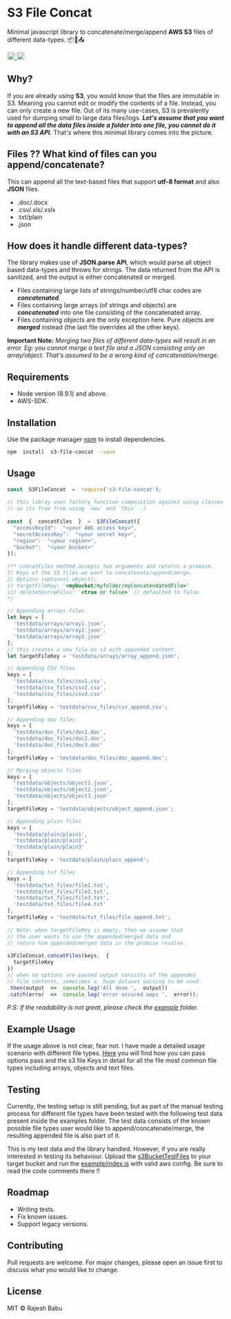 # S3 File Concat  
  

Minimal javascript library to concatenate/merge/append **AWS S3** files of different data-types. 📦🔗📤 
<p>
  <a href="https://github.com/rajeshdavidbabu/Node-Clone-S3-Bucket/blob/master/LICENSE">
    <img src="https://img.shields.io/npm/l/express.svg" alt="license" height="18">
  </a>
  <a href="https://badge.fury.io/js/s3-file-concat">
    <img src="https://badge.fury.io/js/s3-file-concat.svg" alt="npm version" height="18">
  </a>
</p>

## Why?  

If you are already using **S3**, you would know that the files are immutable in S3. Meaning you cannot edit or modify the contents of a file. Instead, you can only create a new file. Out of its many use-cases, S3 is prevalently used for dumping small to large data files/logs. ***Let's assume that you want to append all the data files inside a folder into one file, you cannot do it with an S3 API.*** That's where this minimal library comes into the picture.  
  

## Files ?? What kind of files can you append/concatenate?  

This can append all the text-based files that support **utf-8 format** and also **JSON** files.  
  

- .doc/.docx  
- .csv/.xls/.xslx  
- .txt/plain  
- .json  
  

## How does it handle different data-types?  

The library makes use of **JSON.parse API**, which would parse all object based data-types and throws for strings. The data returned from the API is sanitized, and the output is either concatenated or merged.

- Files containing large lists of strings/number/utf8 char codes are  
***concatenated***.  
- Files containing large arrays (of strings and objects) are  
***concatenated*** into one file consisting of the concatenated array.  
- Files containing objects are the only exception here. Pure objects are  
***merged*** instead (the last file overrides all the other keys).  
  

**Important Note:**  *Merging two files of different data-types will result in an error. Eg: you cannot merge a text file and a JSON consisting only an array/object. That's assumed to be a wrong kind of concatenation/merge.*  
  

## Requirements  

- Node version (8.9.1) and above.  
- AWS-SDK.  
  

## Installation  
  
  

Use the package manager [npm](https://www.npmjs.com/get-npm) to install dependencies.  
  

```bash  
npm  install  s3-file-concat --save  
```  
  

## Usage  
  

```javascript  
const  S3FileConcat  =  require('s3-file-concat');  
  
// this libray uses factory function composition against using classes for better encapsulation.  
// so its free from using `new` and `this` :)  
  
const  {  concatFiles  }  =  S3FileConcat({  
  "accessKeyId":  "<your AWS access key>",  
  "secretAccessKey":  "<your secret key>",  
  "region":  "<your region>",  
  "bucket":  "<your bucket>"  
});  
  
/** concatFiles method accepts two arguments and returns a promise.  
1) Keys of the S3 files we want to concatenate/append/merge.  
2) Options (optional object):  
i) targetFileKey: "<mybucket/myfolder/myConcatendatedFile>"
ii) deleteSourceFiles: '<true or false>' // defaulted to false.  
*/

// Appending arrays files
let keys = [
  'testdata/arrays/array1.json',
  'testdata/arrays/array2.json',
  'testdata/arrays/array3.json'
];
// this creates a new file on s3 with appended content.
let targetFileKey = 'testdata/arrays/array_append.json';

// Appending CSV files
keys = [
  'testdata/csv_files/csv1.csv',
  'testdata/csv_files/csv2.csv',
  'testdata/csv_files/csv3.csv'
];
targetFileKey = 'testdata/csv_files/csv_append.csv';

// Appending doc files
keys = [
  'testdata/doc_files/doc1.doc',
  'testdata/doc_files/doc2.doc',
  'testdata/doc_files/doc3.doc'
];
targetFileKey = 'testdata/doc_files/doc_append.doc';

// Merging objects files
keys = [
  'testdata/objects/object1.json',
  'testdata/objects/object2.json',
  'testdata/objects/object3.json'
];
targetFileKey = 'testdata/objects/object_append.json';

// Appending plain files
keys = [
  'testdata/plain/plain1',
  'testdata/plain/plain2',
  'testdata/plain/plain3'
];
targetFileKey = 'testdata/plain/plain_append';

// Appending txt files
keys = [
  'testdata/txt_files/file1.txt',
  'testdata/txt_files/file2.txt',
  'testdata/txt_files/file3.txt',
  'testdata/txt_files/file4.txt'
];
targetFileKey = 'testdata/txt_files/file_append.txt';
  
// Note: when targetFileKey is empty, then we assume that 
// the user wants to use the appended/merged data and 
// return him appended/merged data in the promise resolve.  
  
s3FileConcat.concatFiles(keys,  {  
  targetFileKey  
})
// when no options are passed output consists of the appended
// file contents, sometimes a  huge dataset waiting to be used.  
.then(output  =>  console.log('All done ',  output)) 
.catch(error  =>  console.log('error occured oops ',  error));  
```  
  

*P.S: If the readability is not great, please check the [example](https://github.com/rajeshdavidbabu/s3-file-concat/tree/master/example) folder.*  
  

## Example Usage  

If the usage above is not clear, fear not. I have made a detailed usage scenario with different file types. [Here](https://github.com/rajeshdavidbabu/s3-file-concat/tree/master/example) you will find how you can pass options pass and the s3 file Keys in detail for all the file most common file types including arrays, objects and text files.
  

## Testing  

Currently, the testing setup is still pending, but as part of the manual testing process for different file types have been tested with the following test data present inside the examples folder. The test data consists of the known possible file types user would like to append/concatenate/merge, the resulting appended file is also part of it.
  

This is my test data and the library handled. However, if you are really interested in testing its behaviour. Upload the [s3BucketTestFiles](https://github.com/rajeshdavidbabu/s3-file-concat/tree/master/example/s3BucketTestFiles) to your target bucket and run the [example/index.js](https://github.com/rajeshdavidbabu/s3-file-concat/blob/master/example/index.js) with valid aws config. Be sure to read the code comments there !!
  

## Roadmap  

- Writing tests.  
- Fix known issues.  
- Support legacy versions.  
  

## Contributing  

Pull requests are welcome. For major changes, please open an issue first to discuss what you would like to change.  
  
  

## License  
  

MIT © Rajesh Babu
